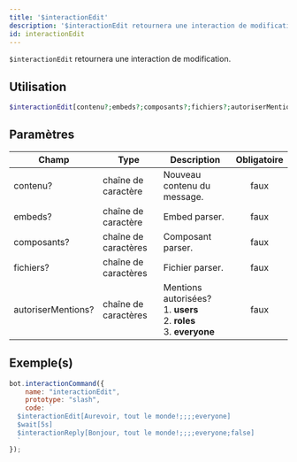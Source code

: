 ```yaml
---
title: '$interactionEdit'
description: '$interactionEdit retournera une interaction de modification.'
id: interactionEdit
---
```


`$interactionEdit` retournera une interaction de modification.

## Utilisation

```php
$interactionEdit[contenu?;embeds?;composants?;fichiers?;autoriserMentions?]
```

## Paramètres

| Champ              | Type                 | Description                                                                                           | Obligatoire |
| ------------------ | -------------------- | ----------------------------------------------------------------------------------------------------- |:-----------:|
| contenu?           | chaîne de caractère  | Nouveau contenu du message.                                                                           |    faux     |
| embeds?            | chaîne de caractère  | Embed parser.                                                                                         |    faux     |
| composants?        | chaîne de caractères | Composant parser.                                                                                     |    faux     |
| fichiers?          | chaîne de caractères | Fichier parser.                                                                                       |    faux     |
| autoriserMentions? | chaîne de caractères | Mentions autorisées? <br /> 1. **users** <br /> 2. **roles** <br /> 3. **everyone** |    faux     |

## Exemple(s)

```javascript
bot.interactionCommand({
    name: "interactionEdit",
    prototype: "slash",
    code: `
  $interactionEdit[Aurevoir, tout le monde!;;;;everyone]
  $wait[5s]
  $interactionReply[Bonjour, tout le monde!;;;;everyone;false]
  `
});
```
